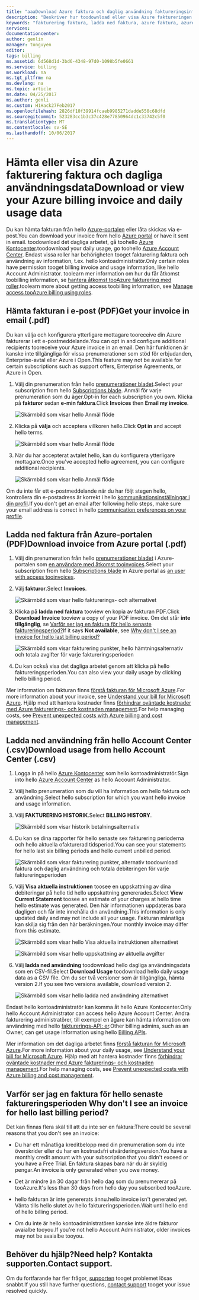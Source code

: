 ```yaml
---
title: "aaaDownload Azure faktura och daglig användning faktureringsinformation | Microsoft Docs"
description: "Beskriver hur toodownload eller visa Azure faktureringen faktura och dagliga användningsdata."
keywords: "fakturering faktura, ladda ned faktura, azure faktura, azure användning"
services: 
documentationcenter: 
author: genlin
manager: tonguyen
editor: 
tags: billing
ms.assetid: 6d568d1d-3bd6-4348-97d0-1098b5fe0661
ms.service: billing
ms.workload: na
ms.tgt_pltfrm: na
ms.devlang: na
ms.topic: article
ms.date: 04/25/2017
ms.author: genli
ms.custom: H1Hack27Feb2017
ms.openlocfilehash: 2826df10f39914fcaeb9985271dadde550c68dfd
ms.sourcegitcommit: 523283cc1b3c37c428e77850964dc1c33742c5f0
ms.translationtype: MT
ms.contentlocale: sv-SE
ms.lasthandoff: 10/06/2017
---
```

# <a name="download-or-view-your-azure-billing-invoice-and-daily-usage-data"></a><span data-ttu-id="e98f9-104">Hämta eller visa din Azure fakturering faktura och dagliga användningsdata</span><span class="sxs-lookup"><span data-stu-id="e98f9-104">Download or view your Azure billing invoice and daily usage data</span></span>
<span data-ttu-id="e98f9-105">Du kan hämta fakturan från hello [Azure-portalen](https://portal.azure.com/#blade/Microsoft_Azure_Billing/SubscriptionsBlade) eller låta skickas via e-post.</span><span class="sxs-lookup"><span data-stu-id="e98f9-105">You can download your invoice from hello [Azure portal](https://portal.azure.com/#blade/Microsoft_Azure_Billing/SubscriptionsBlade) or have it sent in email.</span></span> <span data-ttu-id="e98f9-106">toodownload det dagliga arbetet, gå toohello [Azure Kontocenter](https://account.windowsazure.com).</span><span class="sxs-lookup"><span data-stu-id="e98f9-106">toodownload your daily usage, go toohello [Azure Account Center](https://account.windowsazure.com).</span></span> <span data-ttu-id="e98f9-107">Endast vissa roller har behörigheten tooget fakturering faktura och användning av information, t.ex. hello kontoadministratör.</span><span class="sxs-lookup"><span data-stu-id="e98f9-107">Only certain roles have permission tooget billing invoice and usage information, like hello Account Administrator.</span></span> <span data-ttu-id="e98f9-108">toolearn mer information om hur du får åtkomst toobilling information, se [hantera åtkomst tooAzure fakturering med roller](billing-manage-access.md).</span><span class="sxs-lookup"><span data-stu-id="e98f9-108">toolearn more about getting access toobilling information, see [Manage access tooAzure billing using roles](billing-manage-access.md).</span></span>

## <a name="get-your-invoice-in-email-pdf"></a><span data-ttu-id="e98f9-109">Hämta fakturan i e-post (PDF)</span><span class="sxs-lookup"><span data-stu-id="e98f9-109">Get your invoice in email (.pdf)</span></span>
<span data-ttu-id="e98f9-110">Du kan välja och konfigurera ytterligare mottagare tooreceive din Azure fakturerar i ett e-postmeddelande.</span><span class="sxs-lookup"><span data-stu-id="e98f9-110">You can opt in and configure additional recipients tooreceive your Azure invoice in an email.</span></span> <span data-ttu-id="e98f9-111">Den här funktionen är kanske inte tillgängliga för vissa prenumerationer som stöd för erbjudanden, Enterprise-avtal eller Azure i Open.</span><span class="sxs-lookup"><span data-stu-id="e98f9-111">This feature may not be available for certain subscriptions such as support offers, Enterprise Agreements, or Azure in Open.</span></span>

1. <span data-ttu-id="e98f9-112">Välj din prenumeration från hello [prenumerationer bladet](https://portal.azure.com/#blade/Microsoft_Azure_Billing/SubscriptionsBlade).</span><span class="sxs-lookup"><span data-stu-id="e98f9-112">Select your subscription from hello [Subscriptions blade](https://portal.azure.com/#blade/Microsoft_Azure_Billing/SubscriptionsBlade).</span></span> <span data-ttu-id="e98f9-113">Anmäl för varje prenumeration som du äger.</span><span class="sxs-lookup"><span data-stu-id="e98f9-113">Opt-in for each subscription you own.</span></span> <span data-ttu-id="e98f9-114">Klicka på **fakturor** sedan **e-min faktura**.</span><span class="sxs-lookup"><span data-stu-id="e98f9-114">Click **Invoices** then **Email my invoice**.</span></span> 

    ![Skärmbild som visar hello Anmäl flöde](./media/billing-download-azure-invoice-daily-usage-date/InvoicesDeepLink.PNG)
    
2. <span data-ttu-id="e98f9-116">Klicka på **välja** och acceptera villkoren hello.</span><span class="sxs-lookup"><span data-stu-id="e98f9-116">Click **Opt in** and accept hello terms.</span></span>

    ![Skärmbild som visar hello Anmäl flöde](./media/billing-download-azure-invoice-daily-usage-date/InvoiceArticleStep2.PNG)
 
3. <span data-ttu-id="e98f9-118">När du har accepterat avtalet hello, kan du konfigurera ytterligare mottagare.</span><span class="sxs-lookup"><span data-stu-id="e98f9-118">Once you've accepted hello agreement, you can configure additional recipients.</span></span>

    ![Skärmbild som visar hello Anmäl flöde](./media/billing-download-azure-invoice-daily-usage-date/InvoiceArticleStep3.PNG)
    
<span data-ttu-id="e98f9-120">Om du inte får ett e-postmeddelande när du har följt stegen hello, kontrollera din e-postadress är korrekt i hello [kommunikationsinställningar i din profil](https://account.windowsazure.com/profile).</span><span class="sxs-lookup"><span data-stu-id="e98f9-120">If you don't get an email after following hello steps, make sure your email address is correct in hello [communication preferences on your profile](https://account.windowsazure.com/profile).</span></span>

## <a name="download-invoice-from-azure-portal-pdf"></a><span data-ttu-id="e98f9-121">Ladda ned faktura från Azure-portalen (PDF)</span><span class="sxs-lookup"><span data-stu-id="e98f9-121">Download invoice from Azure portal (.pdf)</span></span>

1. <span data-ttu-id="e98f9-122">Välj din prenumeration från hello [prenumerationer bladet](https://portal.azure.com/#blade/Microsoft_Azure_Billing/SubscriptionsBlade) i Azure-portalen som [en användare med åtkomst tooinvoices](billing-manage-access.md).</span><span class="sxs-lookup"><span data-stu-id="e98f9-122">Select your subscription from hello [Subscriptions blade](https://portal.azure.com/#blade/Microsoft_Azure_Billing/SubscriptionsBlade) in Azure portal as [an user with access tooinvoices](billing-manage-access.md).</span></span>

2. <span data-ttu-id="e98f9-123">Välj **fakturor**.</span><span class="sxs-lookup"><span data-stu-id="e98f9-123">Select **Invoices**.</span></span> 

    ![Skärmbild som visar hello fakturerings- och alternativet](./media/billing-download-azure-invoice-daily-usage-date/billingandusage.png) 

3. <span data-ttu-id="e98f9-125">Klicka på **ladda ned faktura** tooview en kopia av fakturan PDF.</span><span class="sxs-lookup"><span data-stu-id="e98f9-125">Click **Download Invoice** tooview a copy of your PDF invoice.</span></span> <span data-ttu-id="e98f9-126">Om det står **inte tillgänglig**, se [Varför ser jag en faktura för hello senaste faktureringsperiod?](#noinvoice)</span><span class="sxs-lookup"><span data-stu-id="e98f9-126">If it says **Not available**, see [Why don't I see an invoice for hello last billing period?](#noinvoice)</span></span>

    ![Skärmbild som visar fakturering punkter, hello hämtningsalternativ och totala avgifter för varje faktureringsperioden](./media/billing-download-azure-invoice-daily-usage-date/billing4.png)

4. <span data-ttu-id="e98f9-128">Du kan också visa det dagliga arbetet genom att klicka på hello faktureringsperioden.</span><span class="sxs-lookup"><span data-stu-id="e98f9-128">You can also view your daily usage by clicking hello billing period.</span></span> 

<span data-ttu-id="e98f9-129">Mer information om fakturan finns [förstå fakturan för Microsoft Azure](billing-understand-your-bill.md).</span><span class="sxs-lookup"><span data-stu-id="e98f9-129">For more information about your invoice, see [Understand your bill for Microsoft Azure](billing-understand-your-bill.md).</span></span> <span data-ttu-id="e98f9-130">Hjälp med att hantera kostnader finns [förhindrar oväntade kostnader med Azure fakturerings- och kostnaden management](billing-getting-started.md).</span><span class="sxs-lookup"><span data-stu-id="e98f9-130">For help managing costs, see [Prevent unexpected costs with Azure billing and cost management](billing-getting-started.md).</span></span>

## <a name="download-usage-from-hello-account-center-csv"></a><span data-ttu-id="e98f9-131">Ladda ned användning från hello Account Center (.csv)</span><span class="sxs-lookup"><span data-stu-id="e98f9-131">Download usage from hello Account Center (.csv)</span></span>

1. <span data-ttu-id="e98f9-132">Logga in på hello [Azure Kontocenter](https://account.windowsazure.com/subscriptions) som hello kontoadministratör.</span><span class="sxs-lookup"><span data-stu-id="e98f9-132">Sign into hello [Azure Account Center](https://account.windowsazure.com/subscriptions) as hello Account Administrator.</span></span>

2. <span data-ttu-id="e98f9-133">Välj hello prenumeration som du vill ha information om hello faktura och användning.</span><span class="sxs-lookup"><span data-stu-id="e98f9-133">Select hello subscription for which you want hello invoice and usage information.</span></span>

3. <span data-ttu-id="e98f9-134">Välj **FAKTURERING HISTORIK**.</span><span class="sxs-lookup"><span data-stu-id="e98f9-134">Select **BILLING HISTORY**.</span></span> 

    ![Skärmbild som visar historik betalningsalternativ](./media/billing-download-azure-invoice-daily-usage-date/Billinghisotry.png)

4. <span data-ttu-id="e98f9-136">Du kan se dina rapporter för hello senaste sex fakturering perioderna och hello aktuella ofakturerad tidsperiod.</span><span class="sxs-lookup"><span data-stu-id="e98f9-136">You can see your statements for hello last six billing periods and hello current unbilled period.</span></span> 

    ![Skärmbild som visar fakturering punkter, alternativ toodownload faktura och daglig användning och totala debiteringen för varje faktureringsperioden](./media/billing-download-azure-invoice-daily-usage-date/billingSum.png)

5. <span data-ttu-id="e98f9-138">Välj **Visa aktuella instruktionen** toosee en uppskattning av dina debiteringar på hello tid hello uppskattning genererades.</span><span class="sxs-lookup"><span data-stu-id="e98f9-138">Select **View Current Statement** toosee an estimate of your charges at hello time hello estimate was generated.</span></span> <span data-ttu-id="e98f9-139">Den här informationen uppdateras bara dagligen och får inte innehålla din användning.</span><span class="sxs-lookup"><span data-stu-id="e98f9-139">This information is only updated daily and may not include all your usage.</span></span> <span data-ttu-id="e98f9-140">Fakturan månatliga kan skilja sig från den här beräkningen.</span><span class="sxs-lookup"><span data-stu-id="e98f9-140">Your monthly invoice may differ from this estimate.</span></span>

    ![Skärmbild som visar hello Visa aktuella instruktionen alternativet](./media/billing-download-azure-invoice-daily-usage-date/billingSum2.png)

    ![Skärmbild som visar hello uppskattning av aktuella avgifter](./media/billing-download-azure-invoice-daily-usage-date/billingSum3.png)

6. <span data-ttu-id="e98f9-143">Välj **ladda ned användning** toodownload hello dagliga användningsdata som en CSV-fil.</span><span class="sxs-lookup"><span data-stu-id="e98f9-143">Select **Download Usage** toodownload hello daily usage data as a CSV file.</span></span> <span data-ttu-id="e98f9-144">Om du ser två versioner som är tillgängliga, hämta version 2.</span><span class="sxs-lookup"><span data-stu-id="e98f9-144">If you see two versions available, download version 2.</span></span>

    ![Skärmbild som visar hello ladda ned användning alternativet](./media/billing-download-azure-invoice-daily-usage-date/DLusage.png)

<span data-ttu-id="e98f9-146">Endast hello kontoadministratör kan komma åt hello Azure Kontocenter.</span><span class="sxs-lookup"><span data-stu-id="e98f9-146">Only hello Account Administrator can access hello Azure Account Center.</span></span> <span data-ttu-id="e98f9-147">Andra fakturering administratörer, till exempel en ägare kan hämta information om användning med hello [fakturerings-API: er](billing-usage-rate-card-overview.md).</span><span class="sxs-lookup"><span data-stu-id="e98f9-147">Other billing admins, such as an Owner, can get usage information using hello [Billing APIs](billing-usage-rate-card-overview.md).</span></span>

<span data-ttu-id="e98f9-148">Mer information om det dagliga arbetet finns [förstå fakturan för Microsoft Azure](billing-understand-your-bill.md).</span><span class="sxs-lookup"><span data-stu-id="e98f9-148">For more information about your daily usage, see [Understand your bill for Microsoft Azure](billing-understand-your-bill.md).</span></span> <span data-ttu-id="e98f9-149">Hjälp med att hantera kostnader finns [förhindrar oväntade kostnader med Azure fakturerings- och kostnaden management](billing-getting-started.md).</span><span class="sxs-lookup"><span data-stu-id="e98f9-149">For help managing costs, see [Prevent unexpected costs with Azure billing and cost management](billing-getting-started.md).</span></span>

## <span data-ttu-id="e98f9-150"><a name="noinvoice"></a>Varför ser jag en faktura för hello senaste faktureringsperioden</span><span class="sxs-lookup"><span data-stu-id="e98f9-150"><a name="noinvoice"></a> Why don't I see an invoice for hello last billing period?</span></span>

<span data-ttu-id="e98f9-151">Det kan finnas flera skäl till att du inte ser en faktura:</span><span class="sxs-lookup"><span data-stu-id="e98f9-151">There could be several reasons that you don't see an invoice:</span></span>

- <span data-ttu-id="e98f9-152">Du har ett månatliga kreditbelopp med din prenumeration som du inte överskrider eller du har en kostnadsfri utvärderingsversion.</span><span class="sxs-lookup"><span data-stu-id="e98f9-152">You have a monthly credit amount with your subscription that you didn't exceed or you have a Free Trial.</span></span> <span data-ttu-id="e98f9-153">En faktura skapas bara när du är skyldig pengar.</span><span class="sxs-lookup"><span data-stu-id="e98f9-153">An invoice is only generated when you owe money.</span></span>

- <span data-ttu-id="e98f9-154">Det är mindre än 30 dagar från hello dag som du prenumererar på tooAzure.</span><span class="sxs-lookup"><span data-stu-id="e98f9-154">It's less than 30 days from hello day you subscribed tooAzure.</span></span>

- <span data-ttu-id="e98f9-155">hello fakturan är inte genererats ännu.</span><span class="sxs-lookup"><span data-stu-id="e98f9-155">hello invoice isn't generated yet.</span></span> <span data-ttu-id="e98f9-156">Vänta tills hello slutet av hello faktureringsperioden.</span><span class="sxs-lookup"><span data-stu-id="e98f9-156">Wait until hello end of hello billing period.</span></span>

- <span data-ttu-id="e98f9-157">Om du inte är hello kontoadministratören kanske inte äldre fakturor avaialbe tooyou.</span><span class="sxs-lookup"><span data-stu-id="e98f9-157">If you're not hello Account Administrator, older invoices may not be avaialbe tooyou.</span></span>

## <a name="need-help-contact-support"></a><span data-ttu-id="e98f9-158">Behöver du hjälp?</span><span class="sxs-lookup"><span data-stu-id="e98f9-158">Need help?</span></span> <span data-ttu-id="e98f9-159">Kontakta supporten.</span><span class="sxs-lookup"><span data-stu-id="e98f9-159">Contact support.</span></span>
<span data-ttu-id="e98f9-160">Om du fortfarande har fler frågor, [supporten](https://portal.azure.com/?#blade/Microsoft_Azure_Support/HelpAndSupportBlade) tooget problemet lösas snabbt.</span><span class="sxs-lookup"><span data-stu-id="e98f9-160">If you still have further questions, [contact support](https://portal.azure.com/?#blade/Microsoft_Azure_Support/HelpAndSupportBlade) tooget your issue resolved quickly.</span></span>

